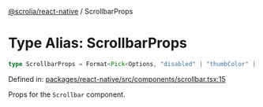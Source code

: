 [@scrolia/react-native](../README.md) / ScrollbarProps

# Type Alias: ScrollbarProps

```ts
type ScrollbarProps = Format<Pick<Options, "disabled" | "thumbColor" | "useNativeDriver"> & object>;
```

Defined in: [packages/react-native/src/components/scrollbar.tsx:15](https://github.com/alpheus-day/scrolia/blob/a7062c82222b0dcb500e88f7ca3fff69b13a5fcd/packages/react-native/src/components/scrollbar.tsx#L15)

Props for the `Scrollbar` component.
